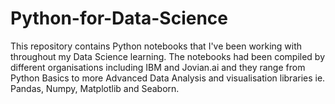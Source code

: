 # Python-for-Data-Science
This repository contains Python notebooks that I've been working with throughout my Data Science learning. The notebooks had been compiled by different organisations including IBM and Jovian.ai and they range from Python Basics to more Advanced Data Analysis and visualisation libraries ie. Pandas, Numpy, Matplotlib and Seaborn.
